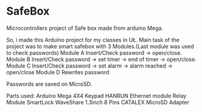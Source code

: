 # SafeBox
Microcontrollers project of Safe box made from arduino Mega.

So, i made this Arduino project for my classes in UŁ. Main task of the project was to make smart safebox with 3 Modules.(Last module
was used to check passwords)
Module A Insert/Check password -> open/close.
Module B Insert/Check password -> set timer -> end of timer -> open/close.
Module C Insert/Check password -> set alarm -> alarm reached -> open/close
Module D Rewrites password

Passwords are saved on MicroSD.

Parts used:
Arduino Mega
4X4 Keypad
HANRUN Ethernet module
Relay Module
SmartLock
WaveShare 1.3inch 8 Pins
CATALEX MicroSD Adapter

